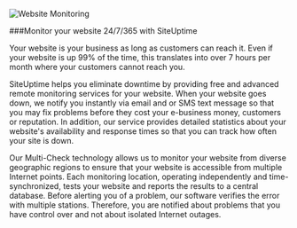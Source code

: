 ![Website Monitoring](/images/apps/siteuptime/logo.png "SiteUptime Website Monitoring")

###Monitor your website 24/7/365 with SiteUptime

Your website is your business as long as customers can reach it. Even if your website is up 99% of the time, this translates into over 7 hours per month where your customers cannot reach you.

SiteUptime helps you eliminate downtime by providing free and advanced remote monitoring services for your website. When your website goes down, we notify you instantly via email and or SMS text message so that you may fix problems before they cost your e-business money, customers or reputation. In addition, our service provides detailed statistics about your website's availability and response times so that you can track how often your site is down.

Our Multi-Check technology allows us to monitor your website from diverse geographic regions to ensure that your website is accessible from multiple Internet points. Each monitoring location, operating independently and time-synchronized, tests your website and reports the results to a central database. Before alerting you of a problem, our software verifies the error with multiple stations. Therefore, you are notified about problems that you have control over and not about isolated Internet outages.
